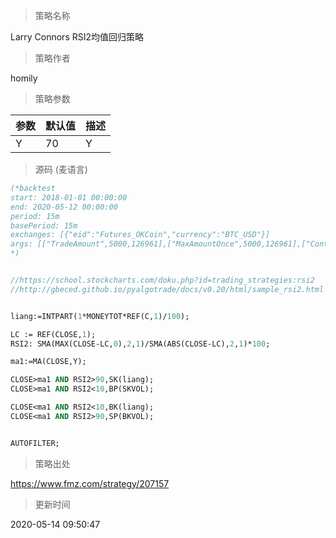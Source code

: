 
> 策略名称

Larry Connors RSI2均值回归策略

> 策略作者

homily



> 策略参数



|参数|默认值|描述|
|----|----|----|
|Y|70|Y|


> 源码 (麦语言)

``` pascal
(*backtest
start: 2018-01-01 00:00:00
end: 2020-05-12 00:00:00
period: 15m
basePeriod: 15m
exchanges: [{"eid":"Futures_OKCoin","currency":"BTC_USD"}]
args: [["TradeAmount",5000,126961],["MaxAmountOnce",5000,126961],["ContractType","quarter",126961]]
*)


//https://school.stockcharts.com/doku.php?id=trading_strategies:rsi2
//http://gbeced.github.io/pyalgotrade/docs/v0.20/html/sample_rsi2.html


liang:=INTPART(1*MONEYTOT*REF(C,1)/100);

LC := REF(CLOSE,1);
RSI2: SMA(MAX(CLOSE-LC,0),2,1)/SMA(ABS(CLOSE-LC),2,1)*100;

ma1:=MA(CLOSE,Y);

CLOSE>ma1 AND RSI2>90,SK(liang);
CLOSE>ma1 AND RSI2<10,BP(SKVOL);

CLOSE<ma1 AND RSI2<10,BK(liang);
CLOSE<ma1 AND RSI2>90,SP(BKVOL);


AUTOFILTER;
```

> 策略出处

https://www.fmz.com/strategy/207157

> 更新时间

2020-05-14 09:50:47
